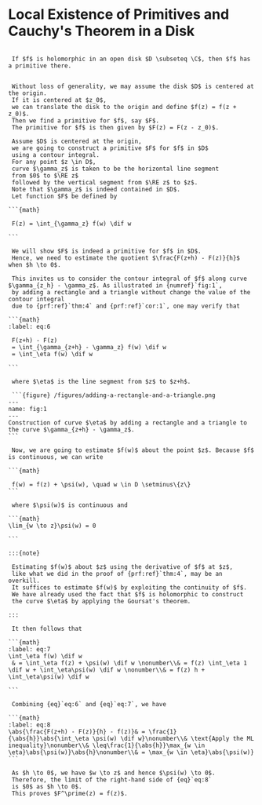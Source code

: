 # Local Existence of Primitives and Cauchy's Theorem in a Disk

````{prf:theorem} 

 If $f$ is holomorphic in an open disk $D \subseteq \C$, then $f$ has a primitive there.

````

````{prf:proof}

 Without loss of generality, we may assume the disk $D$ is centered at the origin.
 If it is centered at $z_0$,
 we can translate the disk to the origin and define $f(z) = f(z + z_0)$.
 Then we find a primitive for $f$, say $F$.
 The primitive for $f$ is then given by $F(z) = F(z - z_0)$.

 Assume $D$ is centered at the origin,
 we are going to construct a primitive $F$ for $f$ in $D$
 using a contour integral.
 For any point $z \in D$,
 curve $\gamma_z$ is taken to be the horizontal line segment
 from $0$ to $\RE z$
 followed by the vertical segment from $\RE z$ to $z$.
 Note that $\gamma_z$ is indeed contained in $D$.
 Let function $F$ be defined by
 
```{math}

 F(z) = \int_{\gamma_z} f(w) \dif w
 
```

 We will show $F$ is indeed a primitive for $f$ in $D$.
 Hence, we need to estimate the quotient $\frac{F(z+h) - F(z)}{h}$ when $h \to 0$.

 This invites us to consider the contour integral of $f$ along curve $\gamma_{z_h} - \gamma_z$. As illustrated in {numref}`fig:1`,
 by adding a rectangle and a triangle without change the value of the contour integral
 due to {prf:ref}`thm:4` and {prf:ref}`cor:1`, one may verify that
 
```{math}
:label: eq:6

 F(z+h) - F(z)
 = \int_{\gamma_{z+h} - \gamma_z} f(w) \dif w
 = \int_\eta f(w) \dif w
 
```

 where $\eta$ is the line segment from $z$ to $z+h$.

 ```{figure} /figures/adding-a-rectangle-and-a-triangle.png
---
name: fig:1
---
Construction of curve $\eta$ by adding a rectangle and a triangle to the curve $\gamma_{z+h} - \gamma_z$.
```

 Now, we are going to estimate $f(w)$ about the point $z$. Because $f$ is continuous, we can write
 
```{math}

 f(w) = f(z) + \psi(w), \quad w \in D \setminus\{z\}
```

 where $\psi(w)$ is continuous and
 
```{math}
\lim_{w \to z}\psi(w) = 0
 
```

:::{note}

 Estimating $f(w)$ about $z$ using the derivative of $f$ at $z$,
 like what we did in the proof of {prf:ref}`thm:4`, may be an overkill.
 It suffices to estimate $f(w)$ by exploiting the continuity of $f$.
 We have already used the fact that $f$ is holomorphic to construct
 the curve $\eta$ by applying the Goursat's theorem.
 
:::

 It then follows that
 
```{math}
:label: eq:7
\int_\eta f(w) \dif w
 & = \int_\eta f(z) + \psi(w) \dif w \nonumber\\& = f(z) \int_\eta 1 \dif w + \int_\eta\psi(w) \dif w \nonumber\\& = f(z) h + \int_\eta\psi(w) \dif w
 
```

 Combining {eq}`eq:6` and {eq}`eq:7`, we have
 
```{math}
:label: eq:8
\abs{\frac{F(z+h) - F(z)}{h} - f(z)}& = \frac{1}{\abs{h}}\abs{\int_\eta \psi(w) \dif w}\nonumber\\& \text{Apply the ML inequality}\nonumber\\& \leq\frac{1}{\abs{h}}\max_{w \in \eta}\abs{\psi(w)}\abs{h}\nonumber\\& = \max_{w \in \eta}\abs{\psi(w)}
```

 As $h \to 0$, we have $w \to z$ and hence $\psi(w) \to 0$.
 Therefore, the limit of the right-hand side of {eq}`eq:8`
 is $0$ as $h \to 0$.
 This proves $F^\prime(z) = f(z)$.

````
